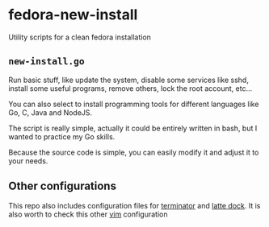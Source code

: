 # fedora-new-install
Utility scripts for a clean fedora installation

## `new-install.go`

Run basic stuff, like update the system, disable some services like sshd, install some useful programs, remove others, lock the root account, etc...

You can also select to install programming tools for different languages like Go, C, Java and NodeJS.

The script is really simple, actually it could be entirely written in bash, but I wanted to practice my Go skills.

Because the source code is simple, you can easily modify it and adjust it to your needs.

## Other configurations

This repo also includes configuration files for [terminator](https://gnome-terminator.readthedocs.io/en/latest/) and 
[latte dock](https://github.com/KDE/latte-dock).
It is also worth to check this other [vim](https://github.com/amix/vimrc) configuration
